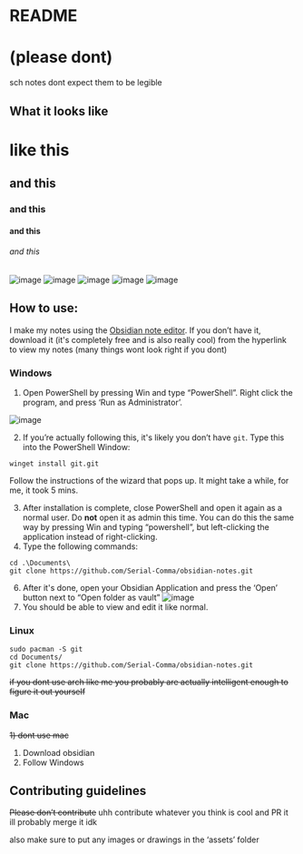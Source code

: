 #  README
# (please dont)



sch notes
dont expect them to be legible

## What it looks like
# like this
## and this
### and this
#### and this
###### and this
![image](https://user-images.githubusercontent.com/47783328/163711607-619dc958-9b33-4cad-873a-e7c8bcdcff8a.png)
![image](https://user-images.githubusercontent.com/47783328/163711678-6a50bce3-6e89-4a56-8ab8-ffb5b786b6e9.png)
![image](https://user-images.githubusercontent.com/47783328/163711991-fecc95b6-d0ea-4dd5-9083-83777bfdf292.png)
![image](https://user-images.githubusercontent.com/47783328/163712121-36c6a8c3-a2ba-4b73-8354-822e2ddc8037.png)
![image](https://user-images.githubusercontent.com/47783328/163714408-520c7de0-609a-4f69-a4c0-dc7ac8de9857.png)

## How to use:

I make my notes using the [Obsidian note editor](https://obsidian.md/). If you don’t have it, download it (it's completely free and is also really cool) from the hyperlink to view my notes (many things wont look right if you dont)

### Windows

1) Open PowerShell by pressing Win and type “PowerShell”. Right click the program, and press ‘Run as Administrator’.

![image](https://user-images.githubusercontent.com/47783328/163711765-9b204724-dc77-4b79-8a37-b82285818008.png)

2) If you’re actually following this, it's likely you don’t have `git`. Type this into the PowerShell Window:
```
winget install git.git
```
Follow the instructions of the wizard that pops up. It might take a while, for me, it took 5 mins.

3) After installation is complete, close PowerShell and open it again as a normal user. Do **not** open it as admin this time. You can do this the same way by pressing Win and typing “powershell”, but left-clicking the application instead of right-clicking.
4) Type the following commands:
```
cd .\Documents\
git clone https://github.com/Serial-Comma/obsidian-notes.git
```
6) After it's done, open your Obsidian Application and press the ‘Open’ button next to “Open folder as vault”
![image](https://user-images.githubusercontent.com/47783328/163711774-21ef81bb-3a38-4fff-8822-44c0b8feb87c.png)
7) You should be able to view and edit it like normal.


### Linux
```
sudo pacman -S git
cd Documents/
git clone https://github.com/Serial-Comma/obsidian-notes.git
```
~~if you dont use arch like me you probably are actually intelligent enough to figure it out yourself~~

### Mac
~~1) dont use mac~~
1) Download obsidian 
2) Follow Windows

## Contributing guidelines
~~Please don’t contribute~~
uhh contribute whatever you think is cool and PR it ill probably merge it idk

also make sure to put any images or drawings in the ‘assets’ folder

